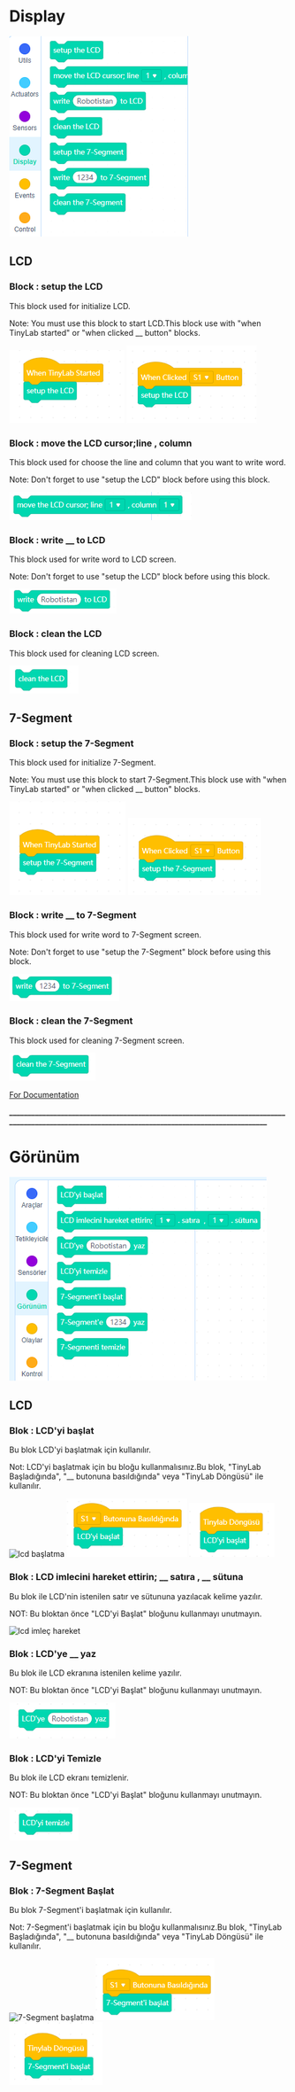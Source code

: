 # Display
![display blocks image](../../_assets/display.PNG)

## LCD

### Block : setup the LCD

This block used for initialize LCD.

Note: You must use this block to start LCD.This block use with  "when TinyLab started" or "when clicked __ button" blocks.

![setup lcd blocks image](../../_assets/setup_lcd.PNG)
![setup lcd button  blocks image](../../_assets/setup_lcd_button.PNG)

### Block : move the LCD cursor;line __, column__

This block used for choose the line and column  that you want to write word.

Note: Don't forget to use "setup the LCD" block before using this block.

![lcd cursor blocks image](../../_assets/lcd_cursor.PNG)

### Block : write __ to LCD

This block used for write word to LCD screen.

Note: Don't forget to use "setup the LCD" block before using this block.

![write to lcd blocks image](../../_assets/write_lcd.PNG)

### Block : clean the LCD

This block used for cleaning LCD screen. 

![clean the lcd blocks image](../../_assets/clean_the_lcd_block.PNG)

## 7-Segment

### Block : setup the 7-Segment

This block used for initialize 7-Segment.

Note:  You must use this block to start 7-Segment.This block use with  "when TinyLab started" or "when clicked __ button" blocks.

![setup 7-segment button blocks image](../../_assets/setup_7_button.PNG) 
![setup7-segment  blocks image](../../_assets/setup_7_segment.PNG)

### Block : write __ to 7-Segment

This block used for write word to 7-Segment screen.

Note: Don't forget to use "setup the 7-Segment" block before using this block.

![write to 7-segment blocks image](../../_assets/write_7_segment.PNG)

### Block : clean the 7-Segment

This block used for cleaning 7-Segment screen. 

![clean the 7-segment blocks image](../../_assets/clean_the_7_segment.PNG)

[For Documentation](https://github.com/Robotistan-Workspace/tinylab-mblock-extension-documentation/tree/main/doc)

**_________________________________________________________________________________________________________________________________________________**

# Görünüm

![görünüm ](../../_assets/görünüm.PNG)

## LCD

### Blok : LCD'yi başlat

Bu blok LCD'yi başlatmak için kullanılır.

Not: LCD'yi başlatmak için bu bloğu kullanmalısınız.Bu blok, "TinyLab Başladığında", "__ butonuna basıldığında" veya "TinyLab Döngüsü" ile kullanılır.

![lcd başlatma](../../_assets/lcd_başlat.PNG)
![lcd başlatma](../../_assets/lcd_buton.PNG)
![lcd başlatma](../../_assets/lcd_başlat_döngü.PNG)

### Blok : LCD imlecini hareket ettirin; __ satıra , __ sütuna

Bu blok ile LCD'nin istenilen satır ve sütununa yazılacak kelime yazılır.

NOT: Bu bloktan önce "LCD'yi Başlat" bloğunu kullanmayı unutmayın.

![lcd imleç hareket ](../../_assets/imleç.PNG)

### Blok : LCD'ye __ yaz

Bu blok ile LCD ekranına istenilen kelime yazılır.

NOT: Bu bloktan önce "LCD'yi Başlat" bloğunu kullanmayı unutmayın.

![lcd yazı yazma ](../../_assets/lcd_yaz.PNG)

### Blok : LCD'yi Temizle

Bu blok ile LCD ekranı temizlenir.

NOT: Bu bloktan önce "LCD'yi Başlat" bloğunu kullanmayı unutmayın.

![lcd temizle ](../../_assets/lcd_temizle.PNG)


## 7-Segment

### Blok : 7-Segment Başlat

Bu blok 7-Segment'i başlatmak için kullanılır.

Not: 7-Segment'i başlatmak için bu bloğu kullanmalısınız.Bu blok, "TinyLab Başladığında", "__ butonuna basıldığında" veya "TinyLab Döngüsü" ile kullanılır.

![7-Segment başlatma](../../_assets/7-segment_başlat.PNG)
![7-Segment başlatma](../../_assets/7segment.PNG)
![7-Segment başlatma](../../_assets/tiny_7_segment.PNG)
